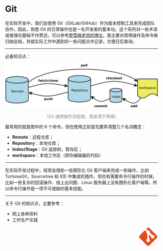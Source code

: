 # Git

在实际开发中，我们会使用 Git（GitLab/GitHub）作为版本控制工具来完成团队协作。因此，熟悉 Git 的日常操作也是一名开发者的基本功。这个系列对一些术语或者理论基础不作赘述，可以参考[廖雪峰老师的博文](https://www.liaoxuefeng.com/wiki/896043488029600)。我主要对常用操作及命令做归纳总结，并就实际工作中遇到的一些问题点作记录，方便日后查询。

<hr>

必备知识点：

<div style="text-align: center;">
  <img src="./assets/git.png" alt="需要网上找张清楚点的图">
  <p style="text-align: center; color: #888;">（Git 通用操作流程图，图来源于网络）</p>
</div>

最常用的就是图中的 6 个命令，但在使用之前首先要弄清楚几个名词概念：

* **Remote**：远程仓库；
* **Repository**：本地仓库；
* **Index/Stage**：Git 追踪树，暂存区；
* **workspace**：本地工作区（即你编辑器的代码）

<hr>

在实际开发过程中，经常会借助一些图形化 Git 客户端来完成一些操作，比如 TortoiseGit，Sourcetree 和 IDE 中集成的插件。但也有需要命令行操作的时候，比如一些复杂的回滚操作、线上出问题、Linux 服务器上没有图形化客户端等。所以命令行操作是一项不可或缺的基本技能。

<hr>

关于 Git 的知识点，主要参考： 

* 网上各种资料
* 工作生产实践

<div style="text-align: right">
  <svg t="1637141435644" class="icon" viewBox="0 0 1024 1024" version="1.1" xmlns="http://www.w3.org/2000/svg" p-id="1168" width="64" height="64"><path d="M63.49884471 444.72482676L339.27934283 168.4672005l80.63478137 81.1119106c-11.45109332 40.55595587 7.15693331 84.92894248 44.3729866 106.39974246v264.32940369c-28.62773329 16.22238256-47.7128892 47.23575993-47.71288806 82.54329842a95.42577726 95.42577726 0 0 0 95.42577726 95.42577726 95.42577726 95.42577726 0 0 0 95.42577726-95.42577726c0-35.30753736-19.08515589-66.32091583-47.71288806-82.54329842V388.42361757l98.76567986 99.7199384c-3.33990259 7.15693331-3.33990259 15.26812405-3.33990261 23.85644403a95.42577726 95.42577726 0 0 0 95.42577728 95.42577726 95.42577726 95.42577726 0 0 0 95.42577839-95.42577726 95.42577726 95.42577726 0 0 0-95.42577839-95.42577726c-8.58831998 0-16.69951071 0-23.85644403 3.33990146L604.0858758 297.2920003a94.47151987 94.47151987 0 0 0-54.86982251-111.64815985c-20.51654257-7.63406259-41.98734253-9.54257739-61.07249732-4.29415998L407.03164421 100.71489799l37.69318255-37.21605328c37.21605328-37.69318254 97.3342932-37.69318254 134.55034648 0l381.22598205 381.22598205c37.69318254 37.21605328 37.69318254 97.3342932 0 134.55034648l-381.22598205 381.22598205c-37.21605328 37.69318254-97.3342932 37.69318254-134.55034648 0L63.49884471 579.27517324c-37.69318254-37.21605328-37.69318254-97.3342932 0-134.55034648z" fill="#E64A19" p-id="1169"></path></svg>
</div>
